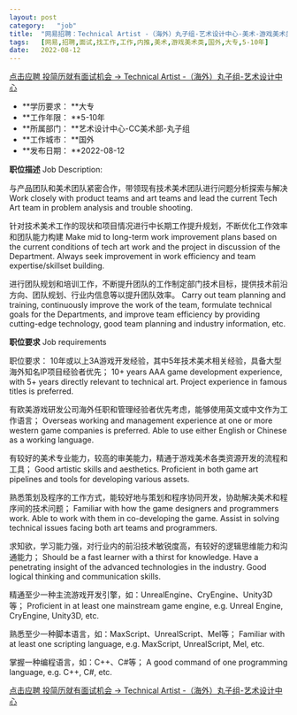 ```yaml
---
layout:	post
category:	"job"
title:	"网易招聘：Technical Artist -（海外）丸子组-艺术设计中心-美术-游戏美术类-国外大专5-10年"
tags:	[网易,招聘,面试,找工作,工作,内推,美术,游戏美术类,国外,大专,5-10年]
date:	2022-08-12
---
```


[点击应聘 投简历就有面试机会 -> Technical Artist -（海外）丸子组-艺术设计中心](http://mobile.bole.netease.com/bole/boleDetail?id=42311&employeeId=346f03c3cda5f04c&key=all)



- **学历要求： **大专
- **工作年限： **5-10年
- **所属部门： **艺术设计中心-CC美术部-丸子组
- **工作城市： **国外
- **发布日期： **2022-08-12



**职位描述**
Job Description:

与产品团队和美术团队紧密合作，带领现有技术美术团队进行问题分析探索与解决
Work closely with product teams and art teams and lead the current Tech Art team in problem analysis and trouble shooting.

针对技术美术工作的现状和项目情况进行中长期工作提升规划，不断优化工作效率和团队能力构建
Make mid to long-term work improvement plans based on the current conditions of tech art work and the project in discussion of the Department. Always seek improvement in work efficiency and team expertise/skillset building.

进行团队规划和培训工作，不断提升团队的工作制定部门技术目标，提供技术前沿方向、团队规划、行业内信息等以提升团队效率。
Carry out team planning and training, continuously improve the work of the team, formulate technical goals for the Departments, and improve team efficiency by providing cutting-edge technology, good team planning and industry information, etc.



**职位要求**
Job requirements

职位要求：
10年或以上3A游戏开发经验，其中5年技术美术相关经验，具备大型海外知名IP项目经验者优先；
10+ years AAA game development experience, with 5+ years directly relevant to technical art. Project experience in famous titles is preferred.

有欧美游戏研发公司海外任职和管理经验者优先考虑，能够使用英文或中文作为工作语言；
Overseas working and management experience at one or more western game companies is preferred. Able to use either English or Chinese as a working language.

有较好的美术专业能力，较高的审美能力，精通于游戏美术各类资源开发的流程和工具；
Good artistic skills and aesthetics. Proficient in both game art pipelines and tools for developing various assets.

熟悉策划及程序的工作方式，能较好地与策划和程序协同开发，协助解决美术和程序间的技术问题；
Familiar with how the game designers and programmers work. Able to work with them in co-developing the game. Assist in solving technical issues facing both art teams and programmers.

求知欲，学习能力强，对行业内的前沿技术敏锐度高，有较好的逻辑思维能力和沟通能力；
Should be a fast learner with a thirst for knowledge. Have a penetrating insight of the advanced technologies in the industry. Good logical thinking and communication skills.

精通至少一种主流游戏开发引擎，如：UnrealEngine、CryEngine、Unity3D等；
Proficient in at least one mainstream game engine, e.g. Unreal Engine, CryEngine, Unity3D, etc.

熟悉至少一种脚本语言，如：MaxScript、UnrealScript、Mel等；
Familiar with at least one scripting language, e.g. MaxScript, UnrealScript, Mel, etc.

掌握一种编程语言，如：C++、C#等；
A good command of one programming language, e.g. C++, C#, etc.



[点击应聘 投简历就有面试机会 -> Technical Artist -（海外）丸子组-艺术设计中心](http://mobile.bole.netease.com/bole/boleDetail?id=42311&employeeId=346f03c3cda5f04c&key=all)